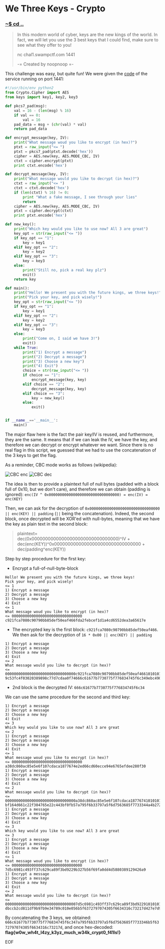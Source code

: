 # We Three Keys - Crypto

### [~$ cd ..](../)

>In this modern world of cyber, keys are the new kings of the world. In fact, we will let you use the 3 best keys that I could find, make sure to see what they offer to you!
>
>nc chal1.swampctf.com 1441
>
>-= Created by noopnoop =-

This challenge was easy, but quite fun! We were given the [code](serv.py) of the service running on port 1441:

```python
#!/usr/bin/env python2
from Crypto.Cipher import AES
from keys import key1, key2, key3

def pkcs7_pad(msg):
    val = 16 - (len(msg) % 16)
    if val == 0:
        val = 16
    pad_data = msg + (chr(val) * val)
    return pad_data

def encrypt_message(key, IV):
    print("What message woud you like to encrypt (in hex)?")
    ptxt = raw_input("<= ")
    ptxt = pkcs7_pad(ptxt.decode('hex'))
    cipher = AES.new(key, AES.MODE_CBC, IV)
    ctxt = cipher.encrypt(ptxt)
    print ctxt.encode('hex')

def decrypt_message(key, IV):
    print("What message would you like to decrypt (in hex)?")
    ctxt = raw_input("<= ")
    ctxt = ctxt.decode('hex')
    if (len(ctxt) % 16) != 0:
        print "What a fake message, I see through your lies"
        return
    cipher = AES.new(key, AES.MODE_CBC, IV)
    ptxt = cipher.decrypt(ctxt)
    print ptxt.encode('hex')

def new_key():
    print("Which key would you like to use now? All 3 are great")
    key_opt = str(raw_input("<= "))
    if key_opt == "1":
        key = key1
    elif key_opt == "2":
        key = key2
    elif key_opt == "3":
        key = key3
    else:
        print("Still no, pick a real key plz")
        exit()
    return key

def main():
    print("Hello! We present you with the future kings, we three keys!")
    print("Pick your key, and pick wisely!")
    key_opt = str(raw_input("<= "))
    if key_opt == "1":
        key = key1
    elif key_opt == "2":
        key = key2
    elif key_opt == "3":
        key = key3
    else:
        print("Come on, I said we have 3!")
        exit()
    while True:
        print("1) Encrypt a message")
        print("2) Decrypt a message")
        print("3) Choose a new key")
        print("4) Exit")
        choice = str(raw_input("<= "))
        if choice == "1":
            encrypt_message(key, key)
        elif choice == "2":
            decrypt_message(key, key)
        elif choice == "3":
            key = new_key()
        else:
            exit()


if __name__=='__main__':
    main()
```

The major flaw here is the fact the pair key/IV is reused, and furthermore, they are the same. It means that if we can leak the IV, we have the key, and therefore we can decrypt or encrypt whatever we want. Since there is no real flag in this script, we guessed that we had to use the concatenation of the 3 keys to get the flag.

As a reminder, CBC mode works as follows (wikipedia):

![CBC enc](https://upload.wikimedia.org/wikipedia/commons/8/80/CBC_encryption.svg)
![CBC dec](https://upload.wikimedia.org/wikipedia/commons/2/2a/CBC_decryption.svg)

The idea is then to provide a plaintext full of null bytes (padded with a block full of 0x10, but we don't care), and therefore we can obtain (padding is ignored): `enc(IV ^ 0x00000000000000000000000000000000) = enc(IV) = enc(KEY)`

Then, we can ask for the decryption of `0x00000000000000000000000000000000 || enc(KEY) || padding` (`||` being the concatenation). Indeed, the second block, once decrypted will be XOR'ed with null-bytes, meaning that we have the key as plain text in the second block:

>plaintext=   
>dec(0x00000000000000000000000000000000)^IV +  
>dec(enc(KEY))^0x00000000000000000000000000000000 +  
>dec(padding^enc(KEY))

Step by step procedure for the first key:

* Encrypt a full-of-null-byte-block
```
Hello! We present you with the future kings, we three keys!
Pick your key, and pick wisely!
<= 1
1) Encrypt a message
2) Decrypt a message
3) Choose a new key
4) Exit
<= 1
What message woud you like to encrypt (in hex)?
<= 00000000000000000000000000000000
c921fca7080c90790bb85def50eaf466fda2febcef1d1a4cd6552dea3a65617e
```
* The encrypted key is the first block: `c921fca7080c90790bb85def50eaf466`. We then ask for the decryption of `16 * 0x00 || enc(KEY) || padding`
```
1) Encrypt a message
2) Decrypt a message
3) Choose a new key
4) Exit
<= 2
What message would you like to decrypt (in hex)?
<= 00000000000000000000000000000000c921fca7080c90790bb85def50eaf46610101010101010101010101010101010
9c53fc4f03020389898c77d7cdaa0f74666c61677b7730775f776834745f6c349ebc490a69a7b455acecd4cae69b4c36
```
* 2nd block is the decrypted IV: `666c61677b7730775f776834745f6c34`

We can use the same procedure for the second and third key:

```
1) Encrypt a message
2) Decrypt a message
3) Choose a new key
4) Exit
<= 3
Which key would you like to use now? All 3 are great
<= 2
1) Encrypt a message
2) Decrypt a message
3) Choose a new key
4) Exit
<= 1
What message woud you like to encrypt (in hex)?
<= 00000000000000000000000000000000
a38dc860ac85e5e6f107cdaca1877674e2ed66cd60ecce94e6765efdee280f30
1) Encrypt a message
2) Decrypt a message
3) Choose a new key
4) Exit
<= 2
What message would you like to decrypt (in hex)?
<= 00000000000000000000000000000000a38dc860ac85e5e6f107cdaca187767410101010101010101010101010101010
bf164d661c22f304765e22c443bf0fb57a795f6b33797a5f6d7563685f7733344a4b2726883dd3f52b3900d2773a2449
1) Encrypt a message
2) Decrypt a message
3) Choose a new key
4) Exit
<= 3
Which key would you like to use now? All 3 are great
<= 3
1) Encrypt a message
2) Decrypt a message
3) Choose a new key
4) Exit
<= 1
What message woud you like to encrypt (in hex)?
<= 00000000000000000000000000000000
7d5c6981c493ff37c629ca89f3bd9229b327b56f69fa0dd4d5880389129426a9
1) Encrypt a message
2) Decrypt a message
3) Choose a new key
4) Exit
<= 2
What message would you like to decrypt (in hex)?
<= 000000000000000000000000000000007d5c6981c493ff37c629ca89f3bd922910101010101010101010101010101010
dbccb2cd811df9b97b9e34789c010e056b5f6372797074305f6634316c73217d427e7d9e1eb49c1e155ac42213f74403
```

By concatenating the 3 keys, we obtained: `666c61677b7730775f776834745f6c347a795f6b33797a5f6d7563685f7733346b5f6372797074305f6634316c73217d`, and once hex-decoded: **flag{w0w_wh4t_l4zy_k3yz_much_w34k_crypt0_f41ls!}**

EOF
